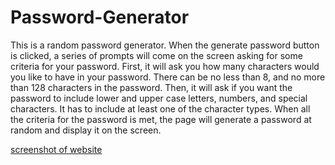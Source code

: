 # Password-Generator
This is a random password generator. When the generate password button is clicked, a series 
of prompts will come on the screen asking for some criteria for your password. First, it will ask you how many
characters would you like to have in your password. There can be no less than 8, and no more than 128 characters
in the password. Then, it will ask if you want the password to include lower and upper case letters, numbers, and special characters. 
It has to include at least one of the character types. When all the criteria for the password is met, the page will generate a password at random 
and display it on the screen. 

[screenshot of website](./Assets/Screenshot_20221110_085122.png)